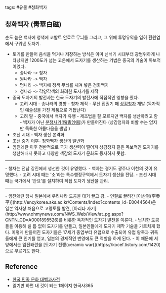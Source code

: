 tags: #유물 #청화백자

## 청화백자 (靑華白磁)
순도 높은 백자에 청색에 코발트 안료로 무늬를 그리고, 그 위에 투명유약을 입혀 환원염에서 구워낸 도자기.

- 토기를 만들어 음식을 먹거나 저장하는 방식은 이미 신석기 시대부터 광범위하게 나타났지만 1200도가 넘는 고온에서 도자기를 생산하는 기법은 중국의 기술이 독보적이었다.
	- 송나라 -> 청자
	- 원나라 -> 백자
	- 명나라 -> 백자에 청색 무늬를 새겨 넣은 청화백자
	- 청나라 -> 각양각색의 화려한 도자기를 제작
- 중국 도자기의 발전사는 한국 도자기의 발전사에 직접적인 영향을 줬다.
	- 고려 시대 - 송나라의 영향 - 청자 제작 - 무신 집권기 때 [상감청자](http://study.zum.com/book/13511) 개발 (독자적인 예술성을 가진 제품으로 거듭난다)
	- 고려 말 - 중국에서 백자가 유행 - 제조법을 잘 모르지만 백자를 생산하려고 함 - 백자가 아닌 [분청사기(粉靑沙器)](http://encykorea.aks.ac.kr/Contents/Item/E0024868)가 만들어진다 (상감첨자와 비할 수는 없지만 독특한 아름다움을 뽐냄 )
- 조선 시대 - 백자 생산 본격화 
- 조선 중기 이후- 청화백자 생산의 일반화
- 임진왜란 이후 전반적으로 국가 생산력이 떨어져 상감청자 같은 독보적인 도자기를 생산해내지 못하고 다양한 색감의 도자기 문화도 등자하지 못함.
<hr />
- 청자는 전남 강진에서 생선한 것이 유명했다.
- 백자는 경기도 광주나 이천의 것이 유명했다.
- 고려 시대 때는 '소'라는 특수행정구역에서 도자기 생산을 전담.
- 조선 시대 때는 국가에서 '관요'를 설치하여 직접 도자기 생산을 관리.
<hr />
- 임진왜란 당시 일본에서 우리나라 도공을 대거 끌고 감.
- 인질로 끌려간 [이삼평(李參平)](http://encykorea.aks.ac.kr/Contents/Index?contents_id=E0044564)은 일본 역사상 처음으로 고령토를 발견, [아리타 자기](http://www.ohmynews.com/NWS_Web/View/at_pg.aspx?CNTN_CD=A0001895526)를 비롯한 독자적인 도자기 발전을 이룬다.
- 납치한 도공들을 이용해 쉴 틈 없이 도자기를 만들고, 일본인들에게 도자기 제작 기술을 가르치게 했다. 이렇게 만들어진 도자기들은 17세기 중엽부터 유럽으로 수출되어 유럽 왕족과 귀족들에게 큰 인기를 얻고, 일본의 경제적인 번영에도 큰 역할을 하게 된다.
- 이 때문에 서양에서는 임진왜란을 [도자기 전쟁(ceramic war)](https://kocef.tistory.com/1420)으로 부르기도 한다.

## Reference
- [한국 민족 문화 대백과사전](http://encykorea.aks.ac.kr/Contents/Item/E0056866)
- 읽기만 하면  내 것이 되는 1페이지 한국사365